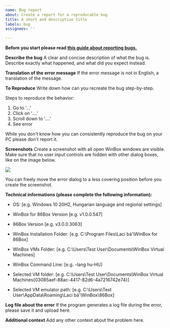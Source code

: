```yaml
---
name: Bug report
about: Create a report for a reproducable bug
title: A short and descriptive title
labels: bug
assignees: ''

---
```


**Before you start please read [this guide about reporting bugs.](https://github.com/laciba96/WinBox-for-86Box/wiki/Contribution-Guide#accepted-form-of-issues)**

**Describe the bug**
A clear and concise description of what the bug is. Describe exactly what happened, and what did you expect instead.

**Translation of the error message**
If the error message is not in English, a translation of the message.

**To Reproduce**
Write down how can you recreate the bug step-by-step.

Steps to reproduce the behavior:
1. Go to '...'
2. Click on '....'
3. Scroll down to '....'
4. See error

While you don't know how you can consistently reproduce the bug on your PC please don't report it.

**Screenshots**
Create a screenshot with all open WinBox windows are visible.
Make sure that no user input controls are hidden with other dialog boxes, like on the image below.

![](https://raw.githubusercontent.com/laciba96/WinBox-Reloaded/main/Images/ErrorSample.PNG)

You can freely move the error dialog to a less covering position before you create the screenshot.

**Technical informations (please complete the following information):**
- OS: [e.g. Windows 10 20H2, Hungarian language and regional settings]

- WinBox for 86Box Version [e.g. v1.0.0.547]
- 86Box Version [e.g. v3.0.0.3063]
- WinBox Installation Folder: [e.g. C:\Program Files\Laci bá'\WinBox for 86Box]
- WinBox VMs Folder: [e.g. C:\Users\Test User\Documents\WinBox Virtual Machines\]
- WinBox Command Line: [e.g. -lang hu-HU]

- Selected VM folder: [e.g. C:\Users\Test User\Documents\WinBox Virtual Machines\{03085aef-88ac-4417-82d6-4a7216742e74}]
- Selected VM emulator path: [e.g. C:\Users\Test User\AppData\Roaming\Laci bá'\WinBox\86Box]

**Log file about the error**
If the program generates a log file during the error, please save it and upload here.

**Additional context**
Add any other context about the problem here.
